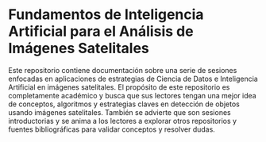 # Fundamentos de Inteligencia Artificial para el Análisis de Imágenes Satelitales

Este repositorio contiene documentación sobre una serie de sesiones enfocadas en aplicaciones de estrategias de Ciencia de Datos e Inteligencia Artificial en imágenes satelitales. El propósito de este repositorio es completamente académico y busca que sus lectores tengan una mejor idea de conceptos, algoritmos y estrategias claves en detección de objetos usando imágenes satelitales. También se advierte que son sesiones introductorias y se anima a los lectores a explorar otros repositorios y fuentes bibliográficas para validar conceptos y resolver dudas.
